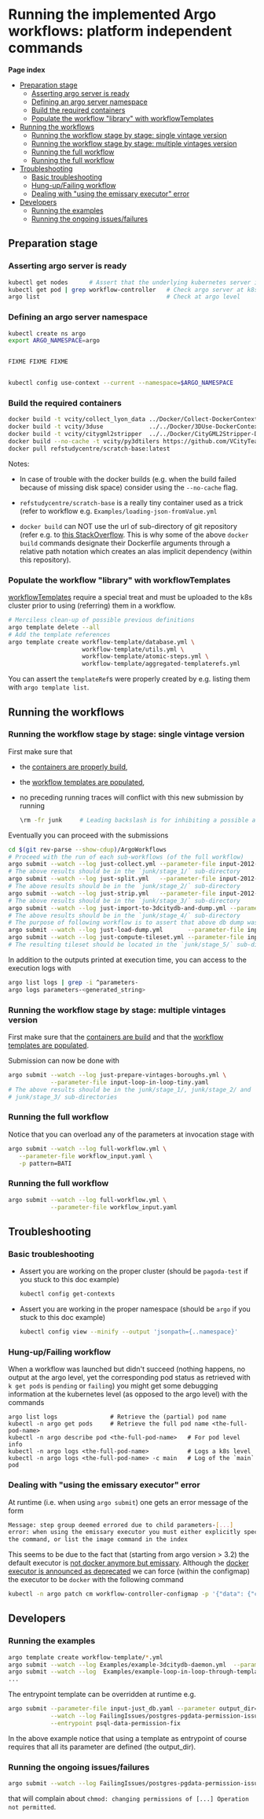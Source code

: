 # Running the implemented Argo workflows: platform independent commands

**Page index**
<!-- vscode-markdown-toc -->
* [Preparation stage](#Preparationstage)
  * [Asserting argo server is ready](#Assertingargoserverisready)
  * [Defining an argo server namespace](#Defininganargoservernamespace)
  * [Build the required containers](#Buildtherequiredcontainers)
  * [Populate the workflow "library" with workflowTemplates](#PopulatetheworkflowlibrarywithworkflowTemplates)
* [Running the workflows](#Runningtheworkflows)
  * [Running the workflow stage by stage: single vintage version](#Runningtheworkflowstagebystage:singlevintageversion)
  * [Running the workflow stage by stage: multiple vintages version](#Runningtheworkflowstagebystage:multiplevintagesversion)
  * [Running the full workflow](#Runningthefullworkflow)
  * [Running the full workflow](#Runningthefullworkflow-1)
* [Troubleshooting](#Troubleshooting)
  * [Basic troubleshooting](#Basictroubleshooting)
  * [Hung-up/Failing workflow](#Hung-upFailingworkflow)
  * [Dealing with "using the emissary executor" error](#Dealingwithusingtheemissaryexecutorerror)
* [Developers](#Developers)
  * [Running the examples](#Runningtheexamples)
  * [Running the ongoing issues/failures](#Runningtheongoingissuesfailures)

<!-- vscode-markdown-toc-config
	numbering=false
	autoSave=true
	/vscode-markdown-toc-config -->
<!-- /vscode-markdown-toc -->

## <a name='Preparationstage'></a>Preparation stage

### <a name='Assertingargoserverisready'></a>Asserting argo server is ready

<a name="anchor-assert-argo-server-is-ready"></a>

```bash
kubectl get nodes      # Assert that the underlying kubernetes server is ready
kubectl get pod | grep workflow-controller   # Check argo server at k8s level
argo list                                    # Check at argo level
```

### <a name='Defininganargoservernamespace'></a>Defining an argo server namespace

<a name="anchor-define-argo-namespace"></a>

```bash
kubectl create ns argo
export ARGO_NAMESPACE=argo


FIXME FIXME FIXME


kubectl config use-context --current --namespace=$ARGO_NAMESPACE
```

### <a name='Buildtherequiredcontainers'></a>Build the required containers

<a name="anchor-build-containers"></a>

```bash
docker build -t vcity/collect_lyon_data ../Docker/Collect-DockerContext/
docker build -t vcity/3duse             ../../Docker/3DUse-DockerContext/
docker build -t vcity/citygml2stripper  ../../Docker/CityGML2Stripper-DockerContext/
docker build --no-cache -t vcity/py3dtilers https://github.com/VCityTeam/py3dtilers-docker.git#:Context
docker pull refstudycentre/scratch-base:latest
```

Notes:

* In case of trouble with the docker builds (e.g. when the build failed
  because of missing disk space) consider using the `--no-cache` flag.

* `refstudycentre/scratch-base` is a really tiny container used as a trick
  (refer to workflow e.g. `Examples/loading-json-fromValue.yml`

* `docker build` can NOT use the url of sub-directory of git repository (refer
  e.g. to [this StackOverflow](https://stackoverflow.com/questions/25509828/can-a-docker-build-use-the-url-of-a-git-branch#27295336). This is why some
  of the above `docker build` commands designate their Dockerfile arguments
  through a relative path notation which creates an alas implicit dependency
  (within this repository).

### <a name='PopulatetheworkflowlibrarywithworkflowTemplates'></a>Populate the workflow "library" with workflowTemplates

<a name="anchor-populate-workflow-templates"></a>

[workflowTemplates](https://github.com/argoproj/argo-workflows/blob/release-3.2/docs/workflow-templates.md)
require a special treat and must be uploaded to the k8s cluster prior to using
(referring) them in a workflow.

```bash
# Merciless clean-up of possible previous definitions
argo template delete --all
# Add the template references
argo template create workflow-template/database.yml \
                     workflow-template/utils.yml \
                     workflow-template/atomic-steps.yml \
                     workflow-template/aggregated-templaterefs.yml
```

You can assert the `templateRef`s were properly created by e.g. listing them
with `argo template list`.

## <a name='Runningtheworkflows'></a>Running the workflows

<a name="anchor-running-the-workflows"></a>

### <a name='Runningtheworkflowstagebystage:singlevintageversion'></a>Running the workflow stage by stage: single vintage version

First make sure that

* the [containers are properly build](#anchor-build-containers"),
* the [workflow templates are populated](#anchor-populate-workflow-templates),
* no preceding running traces will conflict with this new submission by running
  
  ```bash
  \rm -fr junk     # Leading backslash is for inhibiting a possible alias
  ```

Eventually you can proceed with the submissions

```bash
cd $(git rev-parse --show-cdup)/ArgoWorkflows
# Proceed with the run of each sub-workflows (of the full workflow)
argo submit --watch --log just-collect.yml --parameter-file input-2012-tiny-no_db.yaml
# The above results should be in the `junk/stage_1/` sub-directory
argo submit --watch --log just-split.yml   --parameter-file input-2012-tiny-no_db.yaml
# The above results should be in the `junk/stage_2/` sub-directory
argo submit --watch --log just-strip.yml   --parameter-file input-2012-tiny-no_db.yaml
# The above results should be in the `junk/stage_3/` sub-directory
argo submit --watch --log just-import-to-3dcitydb-and-dump.yml --parameter-file input-2012-tiny-import_dump.yaml
# The above results should be in the `junk/stage_4/` sub-directory
# The purpose of following workflow is to assert that above db dump was correct
argo submit --watch --log just-load-dump.yml       --parameter-file input-2012-tiny-import_dump.yaml
argo submit --watch --log just-compute-tileset.yml --parameter-file input-2012-tiny-import_dump.yaml
# The resulting tileset should be located in the `junk/stage_5/` sub-directory
```

In addition to the outputs printed at execution time, you can access to
the execution logs with

```bash
argo list logs | grep -i ^parameters-
argo logs parameters-<generated_string>
```

### <a name='Runningtheworkflowstagebystage:multiplevintagesversion'></a>Running the workflow stage by stage: multiple vintages version

First make sure that the
[containers are build](#anchor-build-containers")
and that the
[workflow templates are populated](#anchor-populate-workflow-templates).

Submission can now be done with

```bash
argo submit --watch --log just-prepare-vintages-boroughs.yml \
            --parameter-file input-loop-in-loop-tiny.yaml
# The above results should be in the junk/stage_1/, junk/stage_2/ and
# junk/stage_3/ sub-directories
```

### <a name='Runningthefullworkflow'></a>Running the full workflow

Notice that you can overload any of the parameters at invocation stage with

```bash
argo submit --watch --log full-workflow.yml \
   --parameter-file workflow_input.yaml \
   -p pattern=BATI
```

### <a name='Runningthefullworkflow-1'></a>Running the full workflow

```bash
argo submit --watch --log full-workflow.yml \
            --parameter-file workflow_input.yaml
```

## <a name='Troubleshooting'></a>Troubleshooting

<a name="anchor-troubleshooting"></a>

### <a name='Basictroubleshooting'></a>Basic troubleshooting

* Assert you are working on the proper cluster (should be `pagoda-test` if you
  stuck to this doc example)

  <a name="anchor-generic-troubleshooting-check-cluster-used"></a>

  ```bash
  kubectl config get-contexts
  ```

* Assert you are working in the proper namespace (should be `argo` if you
  stuck to this doc example)

  <a name="anchor-generic-troubleshooting-check-cluster-used"></a>

  ```bash
  kubectl config view --minify --output 'jsonpath={..namespace}'
  ```

### <a name='Hung-upFailingworkflow'></a>Hung-up/Failing workflow

<a name="anchor-generic-troubleshooting-retrieve-logs"></a>

When a workflow was launched but didn't succeed (nothing happens, no output at
the argo level, yet the corresponding pod status as retrieved with `k get pods`
is `pending` or `failing`) you might get some debugging information at the
kubernetes level (as opposed to the argo level) with the commands

```base
argo list logs               # Retrieve the (partial) pod name
kubectl -n argo get pods     # Retrieve the full pod name <the-full-pod-name>
kubectl -n argo describe pod <the-full-pod-name>   # For pod level info
kubectl -n argo logs <the-full-pod-name>           # Logs a k8s level
kubectl -n argo logs <the-full-pod-name> -c main   # Log of the `main` pod
```

### <a name='Dealingwithusingtheemissaryexecutorerror'></a>Dealing with "using the emissary executor" error

At runtime (i.e. when using `argo submit`) one gets an error message of the
form

```bash
Message: step group deemed errored due to child parameters-[...] 
error: when using the emissary executor you must either explicitly specify
the command, or list the image command in the index
```

This seems to be due to the fact that (starting from argo version > 3.2) the
default executor is
[not docker anymore but emissary](https://argoproj.github.io/argo-workflows/workflow-executors/#emissary-emissary).
Although the
[docker executor is announced as deprecated](https://argoproj.github.io/argo-workflows/workflow-executors/#docker-docker)
we can force (within the configmap) the executor to be `docker` with the
following command

```bash
kubectl -n argo patch cm workflow-controller-configmap -p '{"data": {"containerRuntimeExecutor": "docker"}}'
```

## <a name='Developers'></a>Developers

### <a name='Runningtheexamples'></a>Running the examples

<a name="anchor-running-the-examples"></a>

```bash
argo template create workflow-template/*.yml
argo submit --watch --log Examples/example-3dcitydb-daemon.yml  --parameter-file input-just_db.yaml
argo submit --watch --log  Examples/example-loop-in-loop-through-template-call.yml
...
```

The entrypoint template can be overridden at runtime e.g.

```bash
argo submit --parameter-file input-just_db.yaml --parameter output_dir=junk \
            --watch --log FailingIssues/postgres-pgdata-permission-issue.yml \
            --entrypoint psql-data-permission-fix
```

In the above example notice that using a template as entrypoint of course
requires that all its parameter are defined (the output_dir).

### <a name='Runningtheongoingissuesfailures'></a>Running the ongoing issues/failures

<a name="anchor-running-the-failures"></a>

```bash
argo submit --watch --log FailingIssues/postgres-pgdata-permission-issue.yml --parameter-file input-just_db.yaml 
```

that will complain about `chmod: changing permissions of [...] Operation not permitted`.
